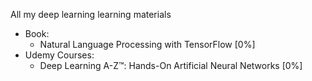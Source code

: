 All my deep learning learning materials
- Book:
    - Natural Language Processing with TensorFlow \[0%\]
- Udemy Courses:
    - Deep Learning A-Z™: Hands-On Artificial Neural Networks \[0%\]

